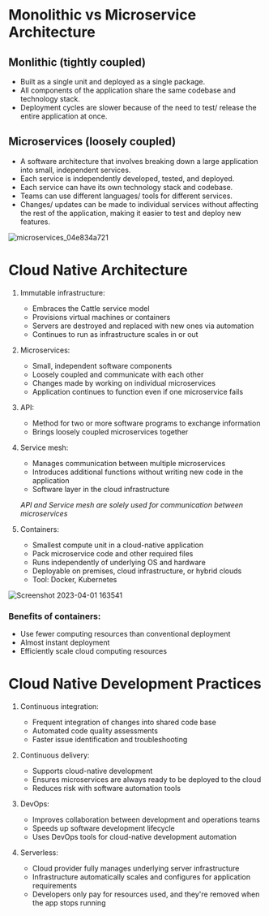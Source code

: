 # Monolithic vs Microservice Architecture

## Monlithic (tightly coupled)
- Built as a single unit and deployed as a single package.
- All components of the application share the same codebase and technology stack.
- Deployment cycles are slower because of the need to test/ release the entire application at once.

## Microservices (loosely coupled)
- A software architecture that involves breaking down a large application into small, independent services.
- Each service is independently developed, tested, and deployed.
- Each service can have its own technology stack and codebase.
- Teams can use different languages/ tools for different services.
- Changes/ updates can be made to individual services without affecting the rest of the application, making it easier to test and deploy new features.


![microservices_04e834a721](https://user-images.githubusercontent.com/128154979/229591195-9d623671-10fd-4107-8c4a-8f22b4629586.png)


# Cloud Native Architecture

1. Immutable infrastructure:
   * Embraces the Cattle service model
   * Provisions virtual machines or containers
   * Servers are destroyed and replaced with new ones via automation
   * Continues to run as infrastructure scales in or out

2. Microservices:
   * Small, independent software components
   * Loosely coupled and communicate with each other
   * Changes made by working on individual microservices
   * Application continues to function even if one microservice fails

3. API:

   * Method for two or more software programs to exchange information
   * Brings loosely coupled microservices together

4. Service mesh:

   * Manages communication between multiple microservices
   * Introduces additional functions without writing new code in the application
   * Software layer in the cloud infrastructure

   _API and Service mesh are solely used for communication between microservices_
   
   
5. Containers:

   * Smallest compute unit in a cloud-native application
   * Pack microservice code and other required files
   * Runs independently of underlying OS and hardware
   * Deployable on premises, cloud infrastructure, or hybrid clouds
   * Tool: Docker, Kubernetes

![Screenshot 2023-04-01 163541](https://user-images.githubusercontent.com/128154979/229593462-d9d360f6-f6b7-4144-acd4-2aaaad383e91.png)



### Benefits of containers:


   * Use fewer computing resources than conventional deployment
   * Almost instant deployment
   * Efficiently scale cloud computing resources

# Cloud Native Development Practices

1. Continuous integration:
   * Frequent integration of changes into shared code base
   * Automated code quality assessments
   * Faster issue identification and troubleshooting

2. Continuous delivery:
   * Supports cloud-native development
   * Ensures microservices are always ready to be deployed to the cloud
   * Reduces risk with software automation tools

3. DevOps:
   * Improves collaboration between development and operations teams
   * Speeds up software development lifecycle
   * Uses DevOps tools for cloud-native development automation

4. Serverless:
   * Cloud provider fully manages underlying server infrastructure
   * Infrastructure automatically scales and configures for application requirements
   * Developers only pay for resources used, and they're removed when the app stops running
